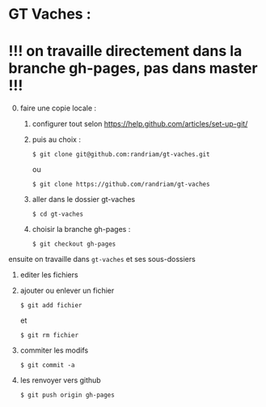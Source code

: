 GT Vaches :
===========

!!! on travaille directement dans la branche gh-pages, pas dans master !!!
==========================================================================

0. faire une copie locale :
   1. configurer tout selon https://help.github.com/articles/set-up-git/
   2. puis au choix :

      ``` 
      $ git clone git@github.com:randriam/gt-vaches.git
      ```

      ou

      ``` 
      $ git clone https://github.com/randriam/gt-vaches
      ```
   3. aller dans le dossier gt-vaches

      ``` 
      $ cd gt-vaches
      ```
   4. choisir la branche gh-pages :

      ``` 
      $ git checkout gh-pages
      ```

ensuite on travaille dans `gt-vaches` et ses sous-dossiers

1. editer les fichiers

2. ajouter ou enlever un fichier
   ```
   $ git add fichier
   ```
   et
   ```
   $ git rm fichier
   ```

3. commiter les modifs
   ```
   $ git commit -a
   ```

4. les renvoyer vers github
   ```
   $ git push origin gh-pages
   ```
